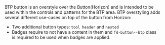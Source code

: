 BTP button is an overstyle over the Button(Horizon) and is intended to be used within the controls and patterns for the BTP area.
BTP overstyling adds several different use-cases on top of the button from Horizon:
- Two additional button types: `tool header` and `nested`
- Badges require to not have a content in them and `fd-button--btp` class is required to be used when badges are applied.

